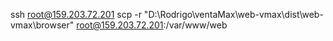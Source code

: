 ssh root@159.203.72.201
scp -r "D:\Rodrigo\ventaMax\web-vmax\dist\web-vmax\browser" root@159.203.72.201:/var/www/web

